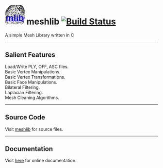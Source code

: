 ![alt tag](https://raw.githubusercontent.com/mohammadul/meshlib/master/resources/meshlib.png) meshlib [![Build Status](https://travis-ci.org/mohammadul/meshlib.svg?branch=master)](https://travis-ci.org/mohammadul/meshlib)
=======

A simple Mesh Library written in C

--------------
Salient Features
--------------
Load/Write PLY, OFF, ASC files.  
Basic Vertex Manipulations.  
Basic Vertex Transformations.  
Basic Face Manipulations.  
Bilateral Filtering.  
Laplacian Filtering.  
Mesh Cleaning Algorithms.  

--------------
Source Code
--------------
Visit [meshlib](https://github.com/mohammadul/meshlib) for source files.

--------------
Documentation
--------------
Visit [here](https://mohammadul.github.io/meshlib/doc/) for online documentation.

